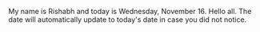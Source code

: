 My name is Rishabh and today is Wednesday, November 16. Hello all. The date will automatically update to today's date in case you did not notice.
